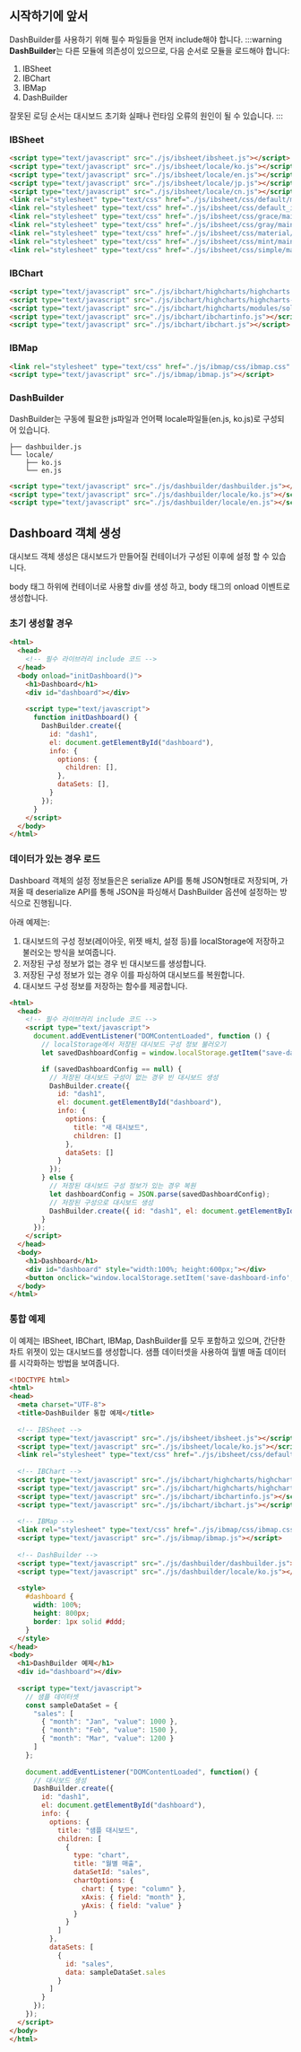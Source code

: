 ## 시작하기에 앞서

DashBuilder를 사용하기 위해 필수 파일들을 먼저 include해야 합니다.
:::warning
**DashBuilder**는 다른 모듈에 의존성이 있으므로, 다음 순서로 모듈을 로드해야 합니다:

1. IBSheet
2. IBChart
3. IBMap
4. DashBuilder

잘못된 로딩 순서는 대시보드 초기화 실패나 런타임 오류의 원인이 될 수 있습니다.
:::


### IBSheet

```html
<script type="text/javascript" src="./js/ibsheet/ibsheet.js"></script>
<script type="text/javascript" src="./js/ibsheet/locale/ko.js"></script>
<script type="text/javascript" src="./js/ibsheet/locale/en.js"></script>
<script type="text/javascript" src="./js/ibsheet/locale/jp.js"></script>
<script type="text/javascript" src="./js/ibsheet/locale/cn.js"></script>
<link rel="stylesheet" type="text/css" href="./js/ibsheet/css/default/main.css"/>
<link rel="stylesheet" type="text/css" href="./js/ibsheet/css/default_img/main.css"/>
<link rel="stylesheet" type="text/css" href="./js/ibsheet/css/grace/main.css"/>
<link rel="stylesheet" type="text/css" href="./js/ibsheet/css/gray/main.css"/>
<link rel="stylesheet" type="text/css" href="./js/ibsheet/css/material/main.css"/>
<link rel="stylesheet" type="text/css" href="./js/ibsheet/css/mint/main.css"/>
<link rel="stylesheet" type="text/css" href="./js/ibsheet/css/simple/main.css"/>
```

### IBChart

```html
<script type="text/javascript" src="./js/ibchart/highcharts/highcharts.js"></script>
<script type="text/javascript" src="./js/ibchart/highcharts/highcharts-more.js"></script>
<script type="text/javascript" src="./js/ibchart/highcharts/modules/solid-gauge.js"></script>
<script type="text/javascript" src="./js/ibchart/ibchartinfo.js"></script>
<script type="text/javascript" src="./js/ibchart/ibchart.js"></script>
```

### IBMap

```html
<link rel="stylesheet" type="text/css" href="./js/ibmap/css/ibmap.css" />
<script type="text/javascript" src="./js/ibmap/ibmap.js"></script>
```

### DashBuilder

DashBuilder는 구동에 필요한 js파일과 언어팩 locale파일들(en.js, ko.js)로 구성되어 있습니다.

```
├── dashbuilder.js
└── locale/
    ├── ko.js
    └── en.js
```

```html
<script type="text/javascript" src="./js/dashbuilder/dashbuilder.js"></script>
<script type="text/javascript" src="./js/dashbuilder/locale/ko.js"></script>
<script type="text/javascript" src="./js/dashbuilder/locale/en.js"></script>
```

## Dashboard 객체 생성

대시보드 객체 생성은 대시보드가 만들어질 컨테이너가 구성된 이후에 설정 할 수 있습니다.

body 태그 하위에 컨테이너로 사용할 div를 생성 하고, body 태그의 onload 이벤트로 생성합니다.

### 초기 생성할 경우

```html
<html>
  <head>
    <!-- 필수 라이브러리 include 코드 -->
  </head>
  <body onload="initDashboard()">
    <h1>Dashboard</h1>
    <div id="dashboard"></div>
    
    <script type="text/javascript">
      function initDashboard() {
        DashBuilder.create({
          id: "dash1",
          el: document.getElementById("dashboard"), 
          info: {
            options: {
              children: [],
            },
            dataSets: [],
          }
        });
      }
    </script>
  </body>
</html>
```

### 데이터가 있는 경우 로드

Dashboard 객체의 설정 정보들은은 serialize API를 통해 JSON형태로 저장되며, 가져올 때 deserialize API를 통해 JSON을 파싱해서 DashBuilder 옵션에 설정하는 방식으로 진행됩니다.

아래 예제는:

1. 대시보드의 구성 정보(레이아웃, 위젯 배치, 설정 등)를 localStorage에 저장하고 불러오는 방식을 보여줍니다.
2. 저장된 구성 정보가 없는 경우 빈 대시보드를 생성합니다.
3. 저장된 구성 정보가 있는 경우 이를 파싱하여 대시보드를 복원합니다.
4. 대시보드 구성 정보를 저장하는 함수를 제공합니다.

```html
<html>
  <head>
    <!-- 필수 라이브러리 include 코드 -->
    <script type="text/javascript">
      document.addEventListener("DOMContentLoaded", function () {
        // localStorage에서 저장된 대시보드 구성 정보 불러오기
        let savedDashboardConfig = window.localStorage.getItem("save-dashboard-info");

        if (savedDashboardConfig == null) {
          // 저장된 대시보드 구성이 없는 경우 빈 대시보드 생성          
          DashBuilder.create({
            id: "dash1",
            el: document.getElementById("dashboard"), 
            info: {
              options: {
                title: "새 대시보드",
                children: []
              },
              dataSets: []
            }
          });
        } else {
          // 저장된 대시보드 구성 정보가 있는 경우 복원
          let dashboardConfig = JSON.parse(savedDashboardConfig);
          // 저장된 구성으로 대시보드 생성
          DashBuilder.create({ id: "dash1", el: document.getElementById("dashboard"), info: dashboardConfig });
        }
      });
    </script>
  </head>
  <body>
    <h1>Dashboard</h1>
    <div id="dashboard" style="width:100%; height:600px;"></div>
    <button onclick="window.localStorage.setItem('save-dashboard-info', DashBuilder.get().serialize());">대시보드 저장</button>
  </body>
</html>
```

### 통합 예제

이 예제는 IBSheet, IBChart, IBMap, DashBuilder를 모두 포함하고 있으며, 간단한 차트 위젯이 있는 대시보드를 생성합니다. 샘플 데이터셋을 사용하여 월별 매출 데이터를 시각화하는 방법을 보여줍니다.
```html
<!DOCTYPE html>
<html>
<head>
  <meta charset="UTF-8">
  <title>DashBuilder 통합 예제</title>
  
  <!-- IBSheet -->
  <script type="text/javascript" src="./js/ibsheet/ibsheet.js"></script>
  <script type="text/javascript" src="./js/ibsheet/locale/ko.js"></script>
  <link rel="stylesheet" type="text/css" href="./js/ibsheet/css/default/main.css"/>
  
  <!-- IBChart -->
  <script type="text/javascript" src="./js/ibchart/highcharts/highcharts.js"></script>
  <script type="text/javascript" src="./js/ibchart/highcharts/highcharts-more.js"></script>
  <script type="text/javascript" src="./js/ibchart/ibchartinfo.js"></script>
  <script type="text/javascript" src="./js/ibchart/ibchart.js"></script>
  
  <!-- IBMap -->
  <link rel="stylesheet" type="text/css" href="./js/ibmap/css/ibmap.css" />
  <script type="text/javascript" src="./js/ibmap/ibmap.js"></script>
  
  <!-- DashBuilder -->
  <script type="text/javascript" src="./js/dashbuilder/dashbuilder.js"></script>
  <script type="text/javascript" src="./js/dashbuilder/locale/ko.js"></script>
  
  <style>
    #dashboard {
      width: 100%;
      height: 800px;
      border: 1px solid #ddd;
    }
  </style>
</head>
<body>
  <h1>DashBuilder 예제</h1>
  <div id="dashboard"></div>
  
  <script type="text/javascript">
    // 샘플 데이터셋
    const sampleDataSet = {
      "sales": [
        { "month": "Jan", "value": 1000 },
        { "month": "Feb", "value": 1500 },
        { "month": "Mar", "value": 1200 }
      ]
    };
    
    document.addEventListener("DOMContentLoaded", function() {
      // 대시보드 생성
      DashBuilder.create({
        id: "dash1",
        el: document.getElementById("dashboard"), 
        info: {
          options: {
            title: "샘플 대시보드",
            children: [
              {
                type: "chart",
                title: "월별 매출",
                dataSetId: "sales",
                chartOptions: {
                  chart: { type: "column" },
                  xAxis: { field: "month" },
                  yAxis: { field: "value" }
                }
              }
            ]
          },
          dataSets: [
            {
              id: "sales",
              data: sampleDataSet.sales
            }
          ]
        }
      });
    });
  </script>
</body>
</html>
```
